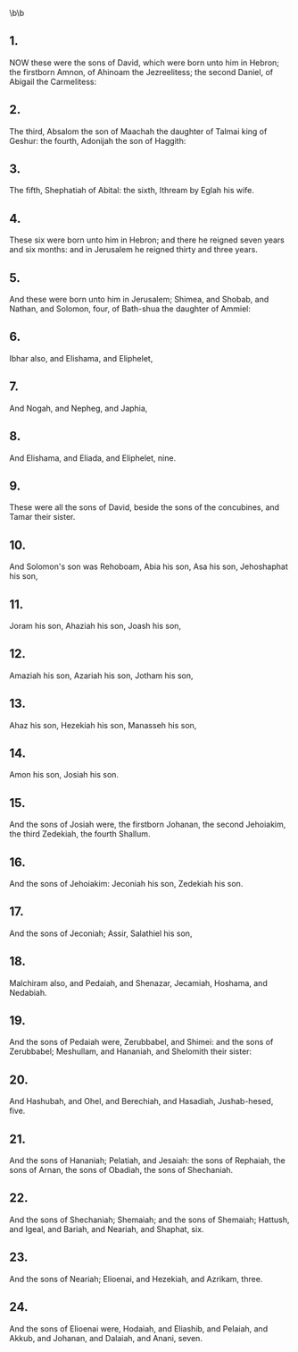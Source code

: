 \b\b
## 1.
NOW these were the sons of David, which were born unto him in Hebron; the firstborn Amnon, of Ahinoam the Jezreelitess; the second Daniel, of Abigail the Carmelitess:
## 2.
The third, Absalom the son of Maachah the daughter of Talmai king of Geshur: the fourth, Adonijah the son of Haggith:
## 3.
The fifth, Shephatiah of Abital: the sixth, Ithream by Eglah his wife.
## 4.
These six were born unto him in Hebron; and there he reigned seven years and six months: and in Jerusalem he reigned thirty and three years.
## 5.
And these were born unto him in Jerusalem; Shimea, and Shobab, and Nathan, and Solomon, four, of Bath-shua the daughter of Ammiel:
## 6.
Ibhar also, and Elishama, and Eliphelet,
## 7.
And Nogah, and Nepheg, and Japhia,
## 8.
And Elishama, and Eliada, and Eliphelet, nine.
## 9.
These were all the sons of David, beside the sons of the concubines, and Tamar their sister.
## 10.
And Solomon's son was Rehoboam, Abia his son, Asa his son, Jehoshaphat his son,
## 11.
Joram his son, Ahaziah his son, Joash his son,
## 12.
Amaziah his son, Azariah his son, Jotham his son,
## 13.
Ahaz his son, Hezekiah his son, Manasseh his son,
## 14.
Amon his son, Josiah his son.
## 15.
And the sons of Josiah were, the firstborn Johanan, the second Jehoiakim, the third Zedekiah, the fourth Shallum.
## 16.
And the sons of Jehoiakim: Jeconiah his son, Zedekiah his son.
## 17.
And the sons of Jeconiah; Assir, Salathiel his son,
## 18.
Malchiram also, and Pedaiah, and Shenazar, Jecamiah, Hoshama, and Nedabiah.
## 19.
And the sons of Pedaiah were, Zerubbabel, and Shimei: and the sons of Zerubbabel; Meshullam, and Hananiah, and Shelomith their sister:
## 20.
And Hashubah, and Ohel, and Berechiah, and Hasadiah, Jushab-hesed, five.
## 21.
And the sons of Hananiah; Pelatiah, and Jesaiah: the sons of Rephaiah, the sons of Arnan, the sons of Obadiah, the sons of Shechaniah.
## 22.
And the sons of Shechaniah; Shemaiah; and the sons of Shemaiah; Hattush, and Igeal, and Bariah, and Neariah, and Shaphat, six.
## 23.
And the sons of Neariah; Elioenai, and Hezekiah, and Azrikam, three.
## 24.
And the sons of Elioenai were, Hodaiah, and Eliashib, and Pelaiah, and Akkub, and Johanan, and Dalaiah, and Anani, seven.

